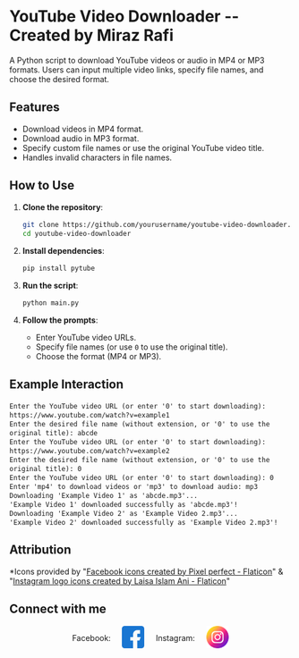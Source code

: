 # YouTube Video Downloader --Created by Miraz Rafi

A Python script to download YouTube videos or audio in MP4 or MP3 formats. Users can input multiple video links, specify file names, and choose the desired format. 

## Features
- Download videos in MP4 format.
- Download audio in MP3 format.
- Specify custom file names or use the original YouTube video title.
- Handles invalid characters in file names.

## How to Use
1. **Clone the repository**:
    ```sh
    git clone https://github.com/yourusername/youtube-video-downloader.git
    cd youtube-video-downloader
    ```

2. **Install dependencies**:
    ```sh
    pip install pytube
    ```

3. **Run the script**:
    ```sh
    python main.py
    ```

4. **Follow the prompts**:
    - Enter YouTube video URLs.
    - Specify file names (or use `0` to use the original title).
    - Choose the format (MP4 or MP3).

## Example Interaction

```plaintext
Enter the YouTube video URL (or enter '0' to start downloading): https://www.youtube.com/watch?v=example1
Enter the desired file name (without extension, or '0' to use the original title): abcde
Enter the YouTube video URL (or enter '0' to start downloading): https://www.youtube.com/watch?v=example2
Enter the desired file name (without extension, or '0' to use the original title): 0
Enter the YouTube video URL (or enter '0' to start downloading): 0
Enter 'mp4' to download videos or 'mp3' to download audio: mp3
Downloading 'Example Video 1' as 'abcde.mp3'...
'Example Video 1' downloaded successfully as 'abcde.mp3'!
Downloading 'Example Video 2' as 'Example Video 2.mp3'...
'Example Video 2' downloaded successfully as 'Example Video 2.mp3'!
```
## Attribution
*Icons provided by "<a href="https://www.flaticon.com/free-icons/facebook" title="facebook icons">Facebook icons created by Pixel perfect - Flaticon</a>" & "<a href="https://www.flaticon.com/free-icons/instagram-logo" title="instagram logo icons">Instagram logo icons created by Laisa Islam Ani - Flaticon</a>"


## Connect with me

<div style="display: flex; justify-content: space-around; align-items: center; width: 100%; max-width: 300px; margin: 0 auto;">Facebook: <a href="https://www.facebook.com/miraz.rafi.54" target="_blank" style="text-decoration: none;"><img src="facebook.png" alt="Facebook" style="width: 40px; height: 40px;"></a>Instagram: <a href="https://www.instagram.com/iammirazrafi/" target="_blank" style="text-decoration: none;">
    <img src="instagram.png" alt="Instagram" style="width: 40px; height: 40px;">
  </a>
</div>
